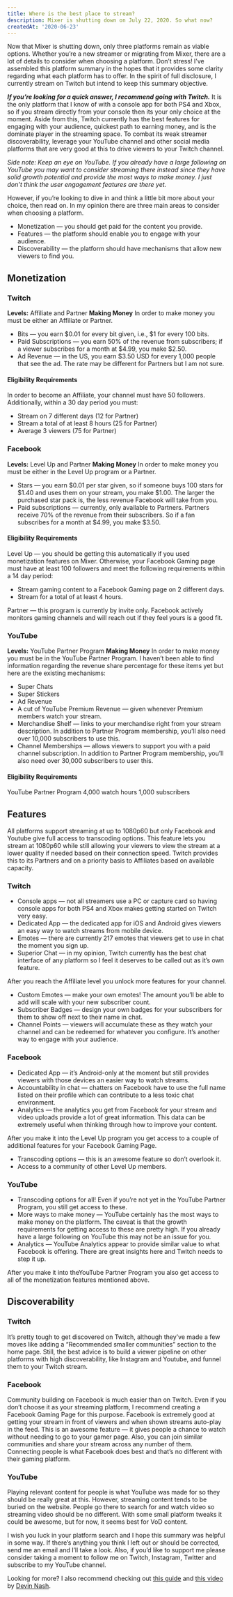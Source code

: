 ```yaml
---
title: Where is the best place to stream?
description: Mixer is shutting down on July 22, 2020. So what now?
createdAt: '2020-06-23'
---
```


Now that Mixer is shutting down, only three platforms remain as viable options. Whether you’re a new streamer or migrating from Mixer, there are a lot of details to consider when choosing a platform. Don’t stress! I’ve assembled this platform summary in the hopes that it provides some clarity regarding what each platform has to offer. In the spirit of full disclosure, I currently stream on Twitch but intend to keep this summary objective.

**_If you’re looking for a quick answer, I recommend going with Twitch._** It is the only platform that I know of with a console app for both PS4 and Xbox, so if you stream directly from your console then its your only choice at the moment. Aside from this, Twitch currently has the best features for engaging with your audience, quickest path to earning money, and is the dominate player in the streaming space. To combat its weak streamer discoverability, leverage your YouTube channel and other social media platforms that are very good at this to drive viewers to your Twitch channel.

_Side note: Keep an eye on YouTube. If you already have a large following on YouTube you may want to consider streaming there instead since they have solid growth potential and provide the most ways to make money. I just don’t think the user engagement features are there yet._

However, if you’re looking to dive in and think a little bit more about your choice, then read on. In my opinion there are three main areas to consider when choosing a platform.

- Monetization — you should get paid for the content you provide.
- Features — the platform should enable you to engage with your audience.
- Discoverability — the platform should have mechanisms that allow new viewers to find you.

## Monetization

### Twitch

**Levels:** Affiliate and Partner
**Making Money**
In order to make money you must be either an Affiliate or Partner.

- Bits — you earn $0.01 for every bit given, i.e., $1 for every 100 bits.
- Paid Subscriptions — you earn 50% of the revenue from subscribers; if a viewer subscribes for a month at $4.99, you make $2.50.
- Ad Revenue — in the US, you earn $3.50 USD for every 1,000 people that see the ad. The rate may be different for Partners but I am not sure.

#### Eligibility Requirements

In order to become an Affiliate, your channel must have 50 followers. Additionally, within a 30 day period you must:

- Stream on 7 different days (12 for Partner)
- Stream a total of at least 8 hours (25 for Partner)
- Average 3 viewers (75 for Partner)

### Facebook

**Levels:** Level Up and Partner
**Making Money**
In order to make money you must be either in the Level Up program or a Partner.

- Stars — you earn $0.01 per star given, so if someone buys 100 stars for $1.40 and uses them on your stream, you make $1.00. The larger the purchased star pack is, the less revenue Facebook will take from you.
- Paid subscriptions — currently, only available to Partners. Partners receive 70% of the revenue from their subscribers. So if a fan subscribes for a month at $4.99, you make $3.50.

#### Eligibility Requirements

Level Up — you should be getting this automatically if you used monetization features on Mixer. Otherwise, your Facebook Gaming page must have at least 100 followers and meet the following requirements within a 14 day period:

- Stream gaming content to a Facebook Gaming page on 2 different days.
- Stream for a total of at least 4 hours.

Partner — this program is currently by invite only. Facebook actively monitors gaming channels and will reach out if they feel yours is a good fit.

### YouTube

**Levels:** YouTube Partner Program
**Making Money**
In order to make money you must be in the YouTube Partner Program. I haven’t been able to find information regarding the revenue share percentage for these items yet but here are the existing mechanisms:

- Super Chats
- Super Stickers
- Ad Revenue
- A cut of YouTube Premium Revenue — given whenever Premium members watch your stream.
- Merchandise Shelf — links to your merchandise right from your stream description. In addition to Partner Program membership, you’ll also need over 10,000 subscribers to use this.
- Channel Memberships — allows viewers to support you with a paid channel subscription. In addition to Partner Program membership, you’ll also need over 30,000 subscribers to user this.

#### Eligibility Requirements

YouTube Partner Program
4,000 watch hours
1,000 subscribers

## Features

All platforms support streaming at up to 1080p60 but only Facebook and Youtube give full access to transcoding options. This feature lets you stream at 1080p60 while still allowing your viewers to view the stream at a lower quality if needed based on their connection speed. Twitch provides this to its Partners and on a priority basis to Affiliates based on available capacity.

### Twitch

- Console apps — not all streamers use a PC or capture card so having console apps for both PS4 and Xbox makes getting started on Twitch very easy.
- Dedicated App — the dedicated app for iOS and Android gives viewers an easy way to watch streams from mobile device.
- Emotes — there are currently 217 emotes that viewers get to use in chat the moment you sign up.
- Superior Chat — in my opinion, Twitch currently has the best chat interface of any platform so I feel it deserves to be called out as it’s own feature.

After you reach the Affiliate level you unlock more features for your channel.

- Custom Emotes — make your own emotes! The amount you’ll be able to add will scale with your new subscriber count.
- Subscriber Badges — design your own badges for your subscribers for them to show off next to their name in chat.
- Channel Points — viewers will accumulate these as they watch your channel and can be redeemed for whatever you configure. It’s another way to engage with your audience.

### Facebook

- Dedicated App — it’s Android-only at the moment but still provides viewers with those devices an easier way to watch streams.
- Accountability in chat — chatters on Facebook have to use the full name listed on their profile which can contribute to a less toxic chat environment.
- Analytics — the analytics you get from Facebook for your stream and video uploads provide a lot of great information. This data can be extremely useful when thinking through how to improve your content.

After you make it into the Level Up program you get access to a couple of additional features for your Facebook Gaming Page.

- Transcoding options — this is an awesome feature so don’t overlook it.
- Access to a community of other Level Up members.

### YouTube

- Transcoding options for all! Even if you’re not yet in the YouTube Partner Program, you still get access to these.
- More ways to make money — YouTube certainly has the most ways to make money on the platform. The caveat is that the growth requirements for getting access to these are pretty high. If you already have a large following on YouTube this may not be an issue for you.
- Analytics — YouTube Analytics appear to provide similar value to what Facebook is offering. There are great insights here and Twitch needs to step it up.

After you make it into theYouTube Partner Program you also get access to all of the monetization features mentioned above.

## Discoverability

### Twitch

It’s pretty tough to get discovered on Twitch, although they’ve made a few moves like adding a “Recommended smaller communities” section to the home page. Still, the best advice is to build a viewer pipeline on other platforms with high discoverability, like Instagram and Youtube, and funnel them to your Twitch stream.

### Facebook

Community building on Facebook is much easier than on Twitch. Even if you don’t choose it as your streaming platform, I recommend creating a Facebook Gaming Page for this purpose. Facebook is extremely good at getting your stream in front of viewers and when shown streams auto-play in the feed. This is an awesome feature — it gives people a chance to watch without needing to go to your gamer page. Also, you can join similar communities and share your stream across any number of them. Connecting people is what Facebook does best and that’s no different with their gaming platform.

### YouTube

Playing relevant content for people is what YouTube was made for so they should be really great at this. However, streaming content tends to be buried on the website. People go there to search for and watch video so streaming video should be no different. With some small platform tweaks it could be awesome, but for now, it seems best for VoD content.

I wish you luck in your platform search and I hope this summary was helpful in some way. If there’s anything you think I left out or should be corrected, send me an email and I’ll take a look. Also, if you’d like to support me please consider taking a moment to follow me on Twitch, Instagram, Twitter and subscribe to my YouTube channel.

Looking for more? I also recommend checking out [this guide](http://bit.ly/DevinMixerGuide) and [this video](https://www.youtube.com/watch?v=C9qAST_vrZw) by [Devin Nash](https://medium.com/@devinnash).
